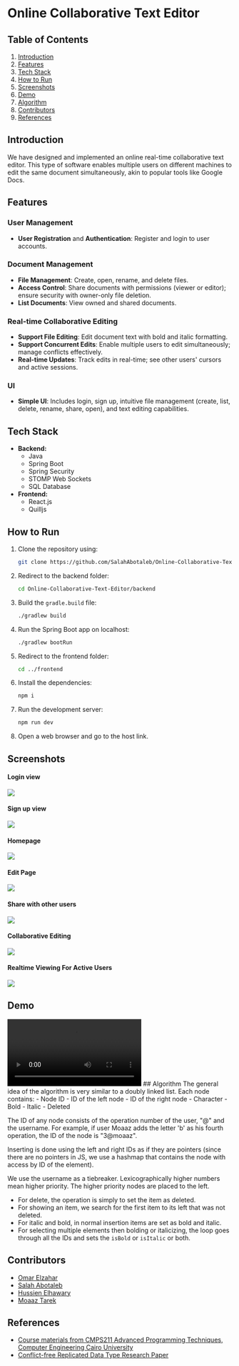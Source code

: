 # Online Collaborative Text Editor

## Table of Contents
1. [Introduction](#introduction)
2. [Features](#features)
3. [Tech Stack](#tech-stack)
4. [How to Run](#how-to-run)
5. [Screenshots](#screenshots)
6. [Demo](#demo)
7. [Algorithm](#algorithm)
8. [Contributors](#contributors)
9. [References](#references)

## Introduction
We have designed and implemented an online real-time collaborative text editor. This type of software enables multiple users on different machines to edit the same document simultaneously, akin to popular tools like Google Docs.

## Features

### User Management
- **User Registration** and **Authentication**: Register and login to user accounts.

### Document Management
- **File Management**: Create, open, rename, and delete files.
- **Access Control**: Share documents with permissions (viewer or editor); ensure security with owner-only file deletion.
- **List Documents**: View owned and shared documents.

### Real-time Collaborative Editing
- **Support File Editing**: Edit document text with bold and italic formatting.
- **Support Concurrent Edits**: Enable multiple users to edit simultaneously; manage conflicts effectively.
- **Real-time Updates**: Track edits in real-time; see other users' cursors and active sessions.

### UI
- **Simple UI**: Includes login, sign up, intuitive file management (create, list, delete, rename, share, open), and text editing capabilities.

## Tech Stack
- **Backend:** 
    - Java
    - Spring Boot
    - Spring Security
    - STOMP Web Sockets
    - SQL Database
- **Frontend:** 
    - React.js
    - Quilljs

## How to Run
1. Clone the repository using:
    ```sh
    git clone https://github.com/SalahAbotaleb/Online-Collaborative-Text-Editor.git
    ```
2. Redirect to the backend folder:
    ```sh
    cd Online-Collaborative-Text-Editor/backend
    ```
3. Build the `gradle.build` file:
    ```sh
    ./gradlew build
    ```
4. Run the Spring Boot app on localhost:
    ```sh
    ./gradlew bootRun
    ```
5. Redirect to the frontend folder:
    ```sh
    cd ../frontend
    ```
6. Install the dependencies:
    ```sh
    npm i
    ```
7. Run the development server:
    ```sh
    npm run dev
    ```
8. Open a web browser and go to the host link.

## Screenshots
#### Login view
![](/Images/Login.PNG)
#### Sign up view
![](/Images/Signup.PNG)
#### Homepage
![](/Images/Homepage.PNG)
#### Edit Page
![](/Images/EditPage.PNG)
#### Share with other users
![](/Images/ShareWithOthers.PNG)
#### Collaborative Editing
![](/Images/OtherUserView.png)
#### Realtime Viewing For Active Users
![](/Images/ViewActiveUsers.PNG)
## Demo
<video src="/Images/DemoAPT.mp4" controls="controls" style="max-width: 730px;">
</video>
## Algorithm
The general idea of the algorithm is very similar to a doubly linked list. Each node contains:
- Node ID
- ID of the left node
- ID of the right node
- Character
- Bold
- Italic
- Deleted

The ID of any node consists of the operation number of the user, "@" and the username. For example, if user Moaaz adds the letter 'b' as his fourth operation, the ID of the node is "3@moaaz".

Inserting is done using the left and right IDs as if they are pointers (since there are no pointers in JS, we use a hashmap that contains the node with access by ID of the element).

We use the username as a tiebreaker. Lexicographically higher numbers mean higher priority. The higher priority nodes are placed to the left.

- For delete, the operation is simply to set the item as deleted.
- For showing an item, we search for the first item to its left that was not deleted.
- For italic and bold, in normal insertion items are set as bold and italic.
- For selecting multiple elements then bolding or italicizing, the loop goes through all the IDs and sets the `isBold` or `isItalic` or both.

## Contributors
* [Omar Elzahar](https://github.com/omarelzahar02)
* [Salah Abotaleb](https://github.com/SalahAbotaleb)
* [Hussien Elhawary](https://github.com/Hussein-Elhawary)
* [Moaaz Tarek](https://github.com/moa234)

## References
- [Course materials from CMPS211 Advanced Programming Techniques, Computer Engineering Cairo University](./Project_Description.pdf)
- [Conflict-free Replicated Data Type Research Paper](./CRDT%20Paper%20Research.pdf)
